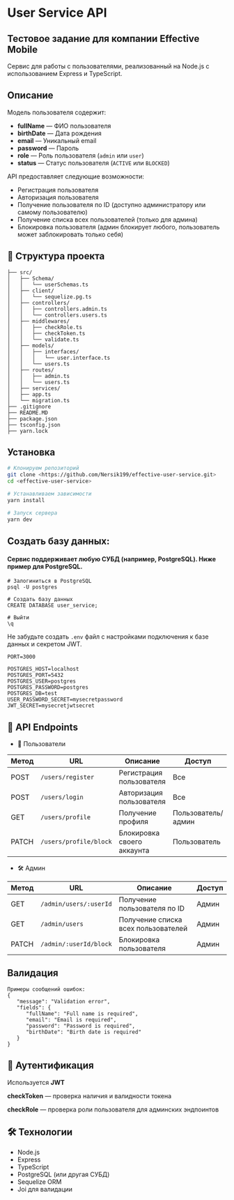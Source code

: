 # User Service API

## Тестовое задание для компании **Effective Mobile**

Сервис для работы с пользователями, реализованный на Node.js с использованием Express и TypeScript.

## Описание

Модель пользователя содержит:

- **fullName** — ФИО пользователя
- **birthDate** — Дата рождения
- **email** — Уникальный email
- **password** — Пароль
- **role** — Роль пользователя (`admin` или `user`)
- **status** — Статус пользователя (`ACTIVE` или `BLOCKED`)

API предоставляет следующие возможности:

- Регистрация пользователя
- Авторизация пользователя
- Получение пользователя по ID (доступно администратору или самому пользователю)
- Получение списка всех пользователей (только для админа)
- Блокировка пользователя (админ блокирует любого, пользователь может заблокировать только себя)

## 📂 Структура проекта

```
├── src/
│   ├── Schema/
│   │   └── userSchemas.ts
│   ├── client/
│   │   └── sequelize.pg.ts
│   ├── controllers/
│   │   ├── controllers.admin.ts
│   │   └── controllers.users.ts
│   ├── middlewares/
│   │   ├── checkRole.ts
│   │   ├── checkToken.ts
│   │   └── validate.ts
│   ├── models/
│   │   ├── interfaces/
│   │   │   └── user.interface.ts
│   │   └── users.ts
│   ├── routes/
│   │   ├── admin.ts
│   │   └── users.ts
│   ├── services/
│   ├── app.ts
│   └── migration.ts
├── .gitignore
├── README.MD
├── package.json
├── tsconfig.json
├── yarn.lock
```

## Установка

```bash
# Клонируем репозиторий
git clone <https://github.com/Nersik199/effective-user-service.git>
cd <effective-user-service>

# Устанавливаем зависимости
yarn install

# Запуск сервера
yarn dev
```

## Создать базу данных:

#### Сервис поддерживает любую СУБД (например, PostgreSQL). Ниже пример для PostgreSQL.

```
# Залогиниться в PostgreSQL
psql -U postgres

# Создать базу данных
CREATE DATABASE user_service;

# Выйти
\q

```

Не забудьте создать `.env` файл с настройками подключения к базе данных и секретом JWT.

```
PORT=3000

POSTGRES_HOST=localhost
POSTGRES_PORT=5432
POSTGRES_USER=postgres
POSTGRES_PASSWORD=postgres
POSTGRES_DB=test
USER_PASSWORD_SECRET=mysecretpassword
JWT_SECRET=mysecretjwtsecret
```

## 🚀 API Endpoints

- 👤 Пользователи

| Метод | URL                    | Описание                   | Доступ             |
| ----- | ---------------------- | -------------------------- | ------------------ |
| POST  | `/users/register`      | Регистрация пользователя   | Все                |
| POST  | `/users/login`         | Авторизация пользователя   | Все                |
| GET   | `/users/profile`       | Получение профиля          | Пользователь/админ |
| PATCH | `/users/profile/block` | Блокировка своего аккаунта | Пользователь       |

- 🛠 Админ

| Метод | URL                    | Описание                            | Доступ |
| ----- | ---------------------- | ----------------------------------- | ------ |
| GET   | `/admin/users/:userId` | Получение пользователя по ID        | Админ  |
| GET   | `/admin/users`         | Получение списка всех пользователей | Админ  |
| PATCH | `/admin/:userId/block` | Блокировка пользователя             | Админ  |

## Валидация

```
Примеры сообщений ошибок:
{
   "message": "Validation error",
   "fields": {
      "fullName": "Full name is required",
      "email": "Email is required",
      "password": "Password is required",
      "birthDate": "Birth date is required"
   }
}

```

## 🔐 Аутентификация

Используется **JWT**

**checkToken** — проверка наличия и валидности токена

**checkRole** — проверка роли пользователя для админских эндпоинтов

## 🛠 Технологии

- Node.js
- Express
- TypeScript
- PostgreSQL (или другая СУБД)
- Sequelize ORM
- Joi для валидации

